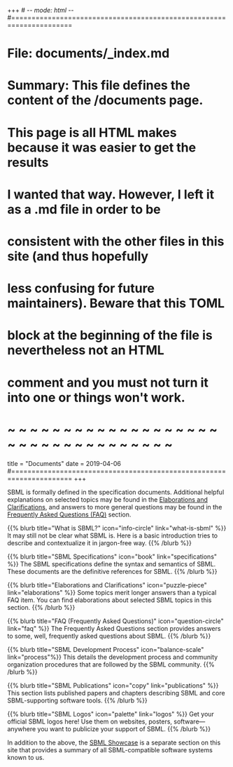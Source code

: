+++ # -*- mode: html -*-
#=====================================================================
# File:    documents/_index.md
# Summary: This file defines the content of the /documents page.
#
# This page is all HTML makes because it was easier to get the results
# I wanted that way.  However, I left it as a .md file in order to be
# consistent with the other files in this site (and thus hopefully
# less confusing for future maintainers).  Beware that this TOML 
# block at the beginning of the file is nevertheless not an HTML 
# comment and you must not turn it into one or things won't work.
# ~ ~ ~ ~ ~ ~ ~ ~ ~ ~ ~ ~ ~ ~ ~ ~ ~ ~ ~ ~ ~ ~ ~ ~ ~ ~ ~ ~ ~ ~ ~ ~ ~ ~
title = "Documents"
date  = 2019-04-06
#=====================================================================
+++

SBML is formally defined in the specification documents. Additional helpful explanations on selected topics may be found in the <a href="elaborations">Elaborations and Clarifications</a>, and answers to more general questions may be found in the <a href="faq">Frequently Asked Questions (FAQ)</a> section.

{{% blurb title="What is SBML?" icon="info-circle" link="what-is-sbml" %}}
  It may still not be clear what SBML is. Here is a basic introduction tries to describe and contextualize it in jargon-free way.
{{% /blurb %}}

{{% blurb title="SBML Specifications" icon="book" link="specifications" %}}
  The SBML specifications define the syntax and semantics of SBML. These documents are the definitive references for SBML.
{{% /blurb %}}

{{% blurb title="Elaborations and Clarifications" icon="puzzle-piece" link="elaborations" %}}
  Some topics merit longer answers than a typical FAQ item. You can find elaborations about selected SBML topics in this section.
{{% /blurb %}}

{{% blurb title="FAQ (Frequently Asked Questions)" icon="question-circle" link="faq" %}}
  The Frequently Asked Questions section provides answers to some, well, frequently asked questions about SBML.
{{% /blurb %}}

{{% blurb title="SBML Development Process" icon="balance-scale" link="process"%}}
  This details the development process and community organization procedures that are followed by the SBML community.
{{% /blurb %}}

{{% blurb title="SBML Publications" icon="copy" link="publications" %}}
  This section lists published papers and chapters describing SBML and core SBML-supporting software tools.
{{% /blurb %}}

{{% blurb title="SBML Logos" icon="palette" link="logos" %}}
  Get your official SBML logos here! Use them on websites, posters, software—anywhere you want to publicize your support of SBML.
{{% /blurb %}}

In addition to the above, the [SBML Showcase](../showcase) is a separate section on this site that provides a summary of all SBML-compatible software systems known to us.
